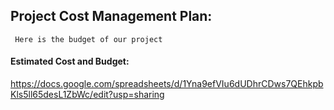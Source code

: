## Project Cost Management Plan:
     Here is the budget of our project

#### Estimated Cost and Budget:
https://docs.google.com/spreadsheets/d/1Yna9efVIu6dUDhrCDws7QEhkpbKls5ll65desL1ZbWc/edit?usp=sharing

